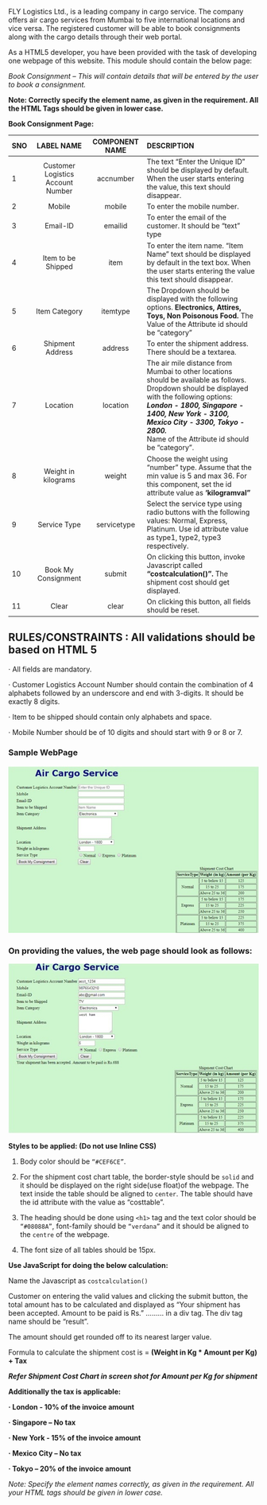 FLY Logistics Ltd., is a leading company in cargo service. The company offers air cargo services from Mumbai to five international locations and vice versa. The registered customer will be able to book consignments along with the cargo details through their web portal.

As a HTML5 developer, you have been provided with the task of developing one webpage of this website. This module should contain the below page:

_Book Consignment – This will contain details that will be entered by the user to book a consignment._

**Note:  Correctly specify the element name, as given in the requirement. All the HTML Tags should be given in lower case.**

**Book Consignment Page:**

| SNO     | LABEL NAME  | COMPONENT NAME  |                  DESCRIPTION                        |
| ------- | :---------: | :-------------: | :-----------------------------------------------   |
| 1 | Customer Logistics Account Number | accnumber | The text “Enter the Unique ID” should be displayed by default. When the user starts entering the value, this text should disappear. |
| 2 | Mobile | mobile | To enter the mobile number. |
| 3 | Email-ID | emailid | To enter the email of the customer. It should be “text”  type |
| 4 | Item to be Shipped | item |  To enter the item name. “Item Name” text should be displayed by default in the text box. When the user starts entering the value this text should disappear. |
| 5 | Item Category | itemtype | The Dropdown should be displayed with the following options. **Electronics, Attires, Toys, Non Poisonous Food.** The Value of the Attribute  id should be “category” |
| 6 | Shipment Address | address | To enter the shipment address. There should be a textarea. |
| 7 | Location | location | The air mile distance from Mumbai to other locations should be available as follows. Dropdown should be displayed with the following options:  <br> _**London - 1800, Singapore - 1400, New York - 3100, Mexico City - 3300, Tokyo - 2800.**_ <br> Name of the Attribute  id should be “category”. |
| 8 | Weight in kilograms | weight | Choose the weight using “number” type. Assume that the min value is 5 and max 36. For this component, set the id attribute value as  **‘kilogramval”** |
| 9 | Service Type | servicetype | Select the service type using radio buttons with the following values: Normal, Express, Platinum. Use  id attribute value as type1, type2, type3 respectively. |
| 10 | Book My Consignment | submit | On clicking this button, invoke Javascript called **“costcalculation()”.** The shipment cost should get displayed. |
| 11 | Clear | clear | On clicking this button, all fields should be reset. |


## **RULES/CONSTRAINTS : All validations should be based on HTML 5**

·  All fields are mandatory.

·  Customer Logistics Account Number should contain the combination of 4 alphabets followed by an underscore and end with 3-digits. It should be exactly 8 digits.

·  Item to be shipped should contain only alphabets and space.

·  Mobile Number should be of 10 digits and should start with 9 or 8 or 7.

 

### Sample WebPage <br>
![Sample WebPage](CB_11.jpg)



### On providing the values, the web page should look as follows: <br>
![Alt Text](CB_2.jpg)


**Styles to be applied: (Do not use Inline CSS)**

1.  Body color should be ```“#CEF6CE”```.

2.  For the shipment cost chart table, the border-style should be ```solid``` and it should be displayed on the right side(use float)of the webpage.  The text inside the table should be aligned to ```center```. The table should have the id attribute with the value as “costtable”.

3.  The heading should be done using ```<h1>``` tag and the text color should be ```“#08088A”```, font-family should be ```“verdana”``` and it should be aligned to the ```centre``` of the webpage.

4.  The font size of all tables should be 15px.



**Use JavaScript for doing the below calculation:**

Name the Javascript as  ```costcalculation()```

Customer on entering the valid values and clicking the submit button, the total amount has to be calculated and displayed as “Your shipment has been accepted. Amount to be paid is Rs.” ……… in a div tag. The div tag name should be “result”.

The amount should get rounded off to its nearest larger value.

Formula to calculate the shipment cost is = **(Weight in Kg * Amount per Kg) + Tax**

*****Refer Shipment Cost Chart in screen shot for Amount per Kg for shipment*****

**Additionally the tax is applicable:**

**·         London - 10% of the invoice amount**

**·         Singapore – No tax**

**·         New York - 15% of the invoice amount**

**·         Mexico City – No tax**

**· Tokyo – 20% of the invoice amount**

 
_Note:  Specify the element names correctly, as given in the requirement. All your HTML tags should be given in lower case._
